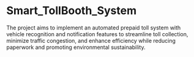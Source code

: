 # Smart_TollBooth_System
The project aims to implement an automated prepaid toll system with vehicle recognition and notification features to streamline toll collection, minimize traffic congestion, and enhance efficiency while reducing paperwork and promoting environmental sustainability.
